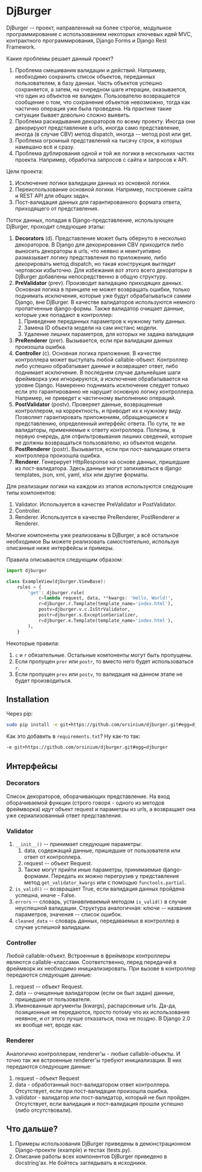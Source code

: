 # DjBurger

DjBurger -- проект, направленный на более строгое, модульное программирование с использованием некоторых ключевых идей MVC, контрактного программирования, Django Forms и Django Rest Framework.

Какие проблемы решает данный проект?

1. Проблема смешивания валидации и действий. Например, необходимо сохранить список объектов, переданных пользователем, в базу данных. Часть объектов успешно сохраняется, а затем, на очередном шаге итерации, оказывается, что один из объектов не валиден. Пользователю возвращается сообщение о том, что сохранение объектов невозможно, тогда как частично операция уже была проведена. На практике такие ситуации бывает довольно сложно выявить.
2. Проблема раскидывания декораторов по всему проекту. Иногда они декорируют представление в urls, иногда само представление, иногда (в случае CBV) метод dispatch, иногда -- метод post или get.
3. Проблема огромный представлений на тысячу строк, в которых намешано всё и сразу.
4. Проблема дублирования одной и той же логики в нескольких частях проекта. Например, обработка запросов с сайта и запросов к API.

Цели проекта:

1. Исключение логики валидации данных из основной логики.
2. Переиспользование основной логики. Например, построение сайта и REST API для общих задач.
3. Пост-валидация данных для гарантированного формата ответа, приходящего от представления.

Поток данных, попадая в Django-представление, использующее DjBurger, проходит следующие этапы:

1. **Decorators** (d). Представление может быть обернуто в несколько декораторов. В Django для декорирования CBV приходится либо выносить декораторы в urls, что неявно и неинтуитивно размазывает логику представления по приложению, либо декорировать метод dispatch, но такая конструкция выглядит чертовски избыточно. Для избежания вот этого всего декораторы в DjBurger добавлены непосредственно в общую структуру.
2. **PreValidator** (prev). Производит валидацию приходящих данных. Основная логика в принципе не может возвращать ошибки, только поднимать исключения, которые уже будут обрабатываться самим Django, вне DjBurger. В качестве валидаторов используются немного пропатченные django-формы. Также валидатор очищает данные, которые уже попадают в контроллер:
	1. Приведение переданных параметров к нужному типу данных.
	2. Замена ID объекта модели на сам инстанс модели.
	3. Удаление лишних параметров, для которых не задана валидация
3. **PreRenderer** (prer). Вызывается, если при валидации данных произошла ошибка.
4. **Controller** (c). Основная логика приложения. В качестве контроллера может выступать любой callable-объект. Контроллер либо успешно обрабатывает данные и возвращает ответ, либо поднимает исключение. В последнем случае дальнейшие шаги фреймворка уже игнорируются, а исключение обрабатывается на уровне Django. Намеренно поднимать исключение следует только если это гарантированно не нарушит основную логику контроллера. Например, не приведет к частичному выполнению операций.
5. **PostValidator** (postv). Проверяет данные, возвращенные контроллером, на корректность, и приводит их к нужному виду. Позволяет гарантировать приложениям, обращающимся к представлению, определенный интерфейс ответа. По сути, те же валидаторы, применяемые к ответу контроллера. Полезны, в первую очередь, для отфильтровывания лишних сведений, которые не должны возвращаться пользователю, из объектов модели.
6. **PostRenderer** (postr). Вызывается, если при пост-валидации ответа контроллера произошла ошибка.
7. **Renderer**. Генерирует HttpResponse на основе данных, пришедшие из пост-валидатора. Здесь данные могут запихиваться в django templates, json, xml, yaml, xlsx или другие форматы.

Для реализации логики на каждом из этапов используются следующие типы компонентов:

1. Validator. Используется в качестве PreValidator и PostValidator.
2. Controller.
3. Renderer. Используется в качестве PreRenderer, PostRenderer и Renderer.

Многие компоненты уже реализованы в DjBurger, а всё остальное необходимое Вы можете реализовать самостоятельно, используя описанные ниже интерфейсы и примеры.


Правила описываются следующим образом:

```python
import djburger

class ExampleView(djburger.ViewBase):
    rules = {
        'get': djburger.rule(
            c=lambda request, data, **kwargs: 'Hello, World!',
            r=djburger.r.Template(template_name='index.html'),
            postv=djburger.v.c.IsStrValidator,
            postr=djburger.s.ExceptionSerializer,
            r=djburger.к.Template(template_name='index.html'),
        ),
    }
```

Некоторые правила:

1. `c` и `r` обязательные. Остальные компоненты могут быть пропущены.
2. Если пропущен `prer` или `postr`, то вместо него будет использоваться `r`.
3. Если пропущен `prev` или `postv`, то валидация на данном этапе не будет производиться.


## Installation

Через pip:

```bash
sudo pip install -e git+https://github.com/orsinium/djburger.git#egg=djburger
```

Как это добавить в `requirements.txt`? Ну как-то так:

```bash
-e git+https://github.com/orsinium/djburger.git#egg=djburger
```


## Интерфейсы

### Decorators

Список декораторов, оборачивающих представление. На вход оборачиваемой функции (строго говоря - одного из методов фреймворка) идут объект request и параметры из urls, а возвращает она уже сериализованный ответ представления.

### Validator

1. `__init__()` -- принимает следующие параметры:
	1. data, содержащий данные, пришедшие от пользователя или ответ от контроллера.
	2. request -- объект Request.
	3. Также могут прийти иные параметры, принимаемые django-формами. Передать их можно перегрузив у представления метод `get_validator_kwargs` или с помощью `functools.partial`.
2. `is_valid()` -- возвращает True, если валидация данных пройдена успешна, иначе - False.
3. `errors` -- словарь, устанавливаемый методом `is_valid()` в случае неуспешной валидации. Структура аналогичная: ключи -- названия параметров, значения -- список ошибок.
4. `cleaned_data` -- словарь данных, передаваемых в контроллер в случае успешной валидации.

### Controller

Любой callable-объект. Встроенные в фреймворк контроллеры являются callable-классами. Соответственно, перед передачей в фреймворк их необходимо инициализировать. При вызове в контроллер передаются следующие данные:

1. request -- объект Request.
2. data -- очищенные валидатором (если он был задан) данные, пришедшие от пользователя.
3. Именованные аргументы (kwargs), распарсенные urls. Да-да, позиционные не передаются, просто потому что их использование неявное, и от этого лучше отказаться, пока не поздно. В Django 2.0 их вообще нет, вроде как.

### Renderer

Аналогично контроллерам, renderer'ы - любые callable-объекты. И точно так же встроенные renderer'ы требуют инициализации. В них передаются следующие данные:

1. request - объект Request
2. data - обработанный пост-валидатором ответ контроллера. Отсутствует, если при пост-валидации произошла ошибка.
3. validator - валидатор или пост-валидатор, который не был пройден. Отсутствует, если валидация и пост-валидация прошли успешно (либо отсутствовали).


## Что дальше?

1. Примеры использования DjBurger приведены в демонстрационном Django-проекте (example) и тестах (tests.py).
2. Описание работы всех компонентов DjBurger приведено в docstring'ах. Не бойтесь заглядывать в исходники.

